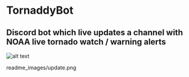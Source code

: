 # TornaddyBot
## Discord bot which live updates a channel with NOAA live tornado watch / warning alerts

![alt text](https://github.com/SurrealisticRabbit/Tornado/blob/main/readme_images/image.jpg?raw=true)

readme_images/update.png
